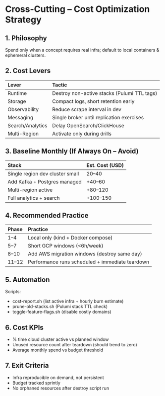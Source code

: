 # Cross-Cutting – Cost Optimization Strategy

## 1. Philosophy
Spend only when a concept requires real infra; default to local containers & ephemeral clusters.

## 2. Cost Levers

| Lever | Tactic |
|:---|:---|
| Runtime | Destroy non-active stacks (Pulumi TTL tags) |
| Storage | Compact logs, short retention early |
| Observability | Reduce scrape interval in dev |
| Messaging | Single broker until replication exercises |
| Search/Analytics | Delay OpenSearch/ClickHouse |
| Multi-Region | Activate only during drills |

## 3. Baseline Monthly (If Always On – Avoid)

| Stack | Est. Cost (USD) |
|:---|:---|
| Single region dev cluster small | 20–40 |
| Add Kafka + Postgres managed | +40–60 |
| Multi-region active | +80–120 |
| Full analytics + search | +100–150 |

## 4. Recommended Practice

| Phase | Practice |
|:---|:---|
| 1–4 | Local only (kind + Docker compose) |
| 5–7 | Short GCP windows (<6h/week) |
| 8–10 | Add AWS migration windows (destroy same day) |
| 11–12 | Performance runs scheduled + immediate teardown |

## 5. Automation
Scripts:
- cost-report.sh (list active infra + hourly burn estimate)
- prune-old-stacks.sh (Pulumi stack TTL check)
- toggle-feature-flags.sh (disable costly domains)

## 6. Cost KPIs
- % time cloud cluster active vs planned window
- Unused resource count after teardown (should trend to zero)
- Average monthly spend vs budget threshold

## 7. Exit Criteria
- Infra reproducible on demand, not persistent
- Budget tracked sprintly
- No orphaned resources after destroy script run
